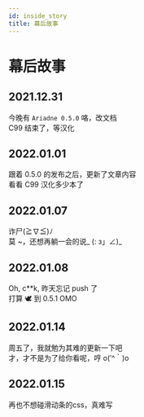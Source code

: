```yaml
---
id: inside_story
title: 幕后故事
---
```


# 幕后故事

[^_^]: 其实，真实想法都在注释里

## 2021.12.31

今晚有 `Ariadne 0.5.0` 咯，改文档  
C99 结束了，等汉化

## 2022.01.01

[>_<]: 自己的知识不足以写关于[消息匹配](7_setu_tag)的文档了  
跟着 0.5.0 的发布之后，更新了文章内容  
看看 C99 汉化多少本了

## 2022.01.07

诈尸(≧∇≦)ﾉ  
莫 ~，还想再躺一会的说_ (: з」∠)_  

## 2022.01.08

Oh, c**k, 昨天忘记 push 了  
打算 :dove: 到 0.5.1 OMO

## 2022.01.14

周五了，我就勉为其难的更新一下吧  
才，才不是为了给你看呢，哼 o(′^｀)o

## 2022.01.15

再也不想碰滑动条的css，真难写
